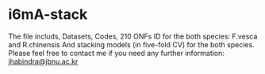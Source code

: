 # i6mA-stack
The file includs,
Datasets,
Codes, 
210 ONFs ID for the both species: F.vesca and R.chinensis 
And stacking models (in five-fold CV) for the both species. 
Please feel free to contact me if you need any further information: jhabindra@jbnu.ac.kr
